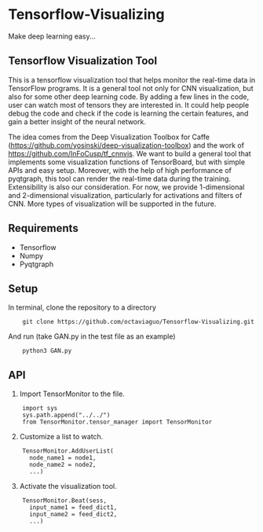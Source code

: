 # Tensorflow-Visualizing
Make deep learning easy...
## Tensorflow Visualization Tool
This is a tensorflow visualization tool that helps monitor the real-time data in TensorFlow programs. It is a general tool not only for CNN visualization, but also for some other deep learning code. By adding a few lines in the code, user can watch most of tensors they are interested in. It could help people debug the code and check if the code is learning the certain features, and gain a better insight of the neural network. 

The idea comes from the Deep Visualization Toolbox for Caffe (https://github.com/yosinski/deep-visualization-toolbox) and  the work of https://github.com/InFoCusp/tf_cnnvis. We want to build a general tool that implements some visualization functions of TensorBoard, but with simple APIs and easy setup. Moreover, with the help of high performance of pyqtgraph, this tool can render the real-time data during the training. 
Extensibility is also our consideration. For now, we provide 1-dimensional and 2-dimensional visualization, particularly for activations and filters of CNN. More types of visualization will be supported in the future.

## Requirements
* Tensorflow
* Numpy
* Pyqtgraph

## Setup
In terminal, clone the repository to a directory
```
    git clone https://github.com/octaviaguo/Tensorflow-Visualizing.git
```
And run (take GAN.py in the test file as an example)
```
    python3 GAN.py
```

## API
1. Import TensorMonitor to the file.
```
    import sys
    sys.path.append("../../")
    from TensorMonitor.tensor_manager import TensorMonitor
```
2. Customize a list to watch.
```
    TensorMonitor.AddUserList(
      node_name1 = node1,
      node_name2 = node2,
      ...)
```
3. Activate the visualization tool.
```
    TensorMonitor.Beat(sess, 
      input_name1 = feed_dict1,
      input_name2 = feed_dict2, 
      ...)
```
 
